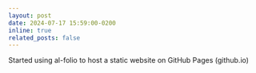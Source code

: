 ```yaml
---
layout: post
date: 2024-07-17 15:59:00-0200
inline: true
related_posts: false
---
```

   
Started using al-folio to host a static website on GitHub Pages (github.io)
